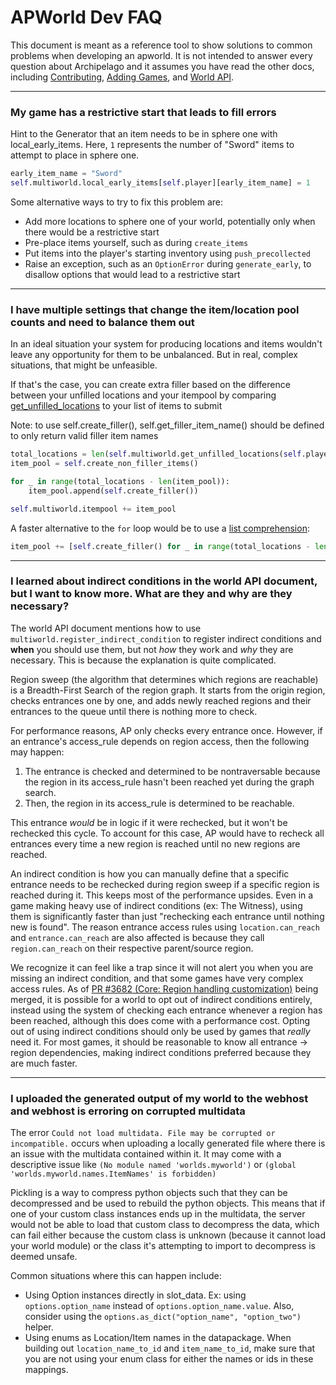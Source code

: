 # APWorld Dev FAQ

This document is meant as a reference tool to show solutions to common problems when developing an apworld.
It is not intended to answer every question about Archipelago and it assumes you have read the other docs, 
including [Contributing](contributing.md), [Adding Games](<adding games.md>), and [World API](<world api.md>).

---

### My game has a restrictive start that leads to fill errors

Hint to the Generator that an item needs to be in sphere one with local_early_items. Here, `1` represents the number of "Sword" items to attempt to place in sphere one.
```py
early_item_name = "Sword"
self.multiworld.local_early_items[self.player][early_item_name] = 1
```

Some alternative ways to try to fix this problem are:
* Add more locations to sphere one of your world, potentially only when there would be a restrictive start
* Pre-place items yourself, such as during `create_items`
* Put items into the player's starting inventory using `push_precollected`
* Raise an exception, such as an `OptionError` during `generate_early`, to disallow options that would lead to a restrictive start

---

### I have multiple settings that change the item/location pool counts and need to balance them out

In an ideal situation your system for producing locations and items wouldn't leave any opportunity for them to be unbalanced. But in real, complex situations, that might be unfeasible.

If that's the case, you can create extra filler based on the difference between your unfilled locations and your itempool by comparing [get_unfilled_locations](https://github.com/ArchipelagoMW/Archipelago/blob/main/BaseClasses.py#:~:text=get_unfilled_locations) to your list of items to submit

Note: to use self.create_filler(), self.get_filler_item_name() should be defined to only return valid filler item names
```py
total_locations = len(self.multiworld.get_unfilled_locations(self.player))
item_pool = self.create_non_filler_items()

for _ in range(total_locations - len(item_pool)):
    item_pool.append(self.create_filler())

self.multiworld.itempool += item_pool
```

A faster alternative to the `for` loop would be to use a [list comprehension](https://docs.python.org/3/tutorial/datastructures.html#list-comprehensions):
```py
item_pool += [self.create_filler() for _ in range(total_locations - len(item_pool))]
```

---

### I learned about indirect conditions in the world API document, but I want to know more. What are they and why are they necessary?

The world API document mentions how to use `multiworld.register_indirect_condition` to register indirect conditions and **when** you should use them, but not *how* they work and *why* they are necessary. This is because the explanation is quite complicated.

Region sweep (the algorithm that determines which regions are reachable) is a Breadth-First Search of the region graph. It starts from the origin region, checks entrances one by one, and adds newly reached regions and their entrances to the queue until there is nothing more to check.

For performance reasons, AP only checks every entrance once. However, if an entrance's access_rule depends on region access, then the following may happen:
1. The entrance is checked and determined to be nontraversable because the region in its access_rule hasn't been reached yet during the graph search.
2. Then, the region in its access_rule is determined to be reachable.

This entrance *would* be in logic if it were rechecked, but it won't be rechecked this cycle.
To account for this case, AP would have to recheck all entrances every time a new region is reached until no new regions are reached.

An indirect condition is how you can manually define that a specific entrance needs to be rechecked during region sweep if a specific region is reached during it.
This keeps most of the performance upsides. Even in a game making heavy use of indirect conditions (ex: The Witness), using them is significantly faster than just "rechecking each entrance until nothing new is found".
The reason entrance access rules using `location.can_reach` and `entrance.can_reach` are also affected is because they call `region.can_reach` on their respective parent/source region.

We recognize it can feel like a trap since it will not alert you when you are missing an indirect condition, and that some games have very complex access rules.
As of [PR #3682 (Core: Region handling customization)](https://github.com/ArchipelagoMW/Archipelago/pull/3682) being merged, it is possible for a world to opt out of indirect conditions entirely, instead using the system of checking each entrance whenever a region has been reached, although this does come with a performance cost.
Opting out of using indirect conditions should only be used by games that *really* need it. For most games, it should be reasonable to know all entrance &rarr; region dependencies, making indirect conditions preferred because they are much faster.

---

### I uploaded the generated output of my world to the webhost and webhost is erroring on corrupted multidata

The error `Could not load multidata. File may be corrupted or incompatible.` occurs when uploading a locally generated file where there is an issue with the multidata contained within it. It may come
with a descriptive issue like `(No module named 'worlds.myworld')` or `(global 'worlds.myworld.names.ItemNames' is forbidden)`

Pickling is a way to compress python objects such that they can be decompressed and be used to rebuild the
python objects. This means that if one of your custom class instances ends up in the multidata, the server would not be able
to load that custom class to decompress the data, which can fail either because the custom class is unknown (because it cannot load your world module)
or the class it's attempting to import to decompress is deemed unsafe.

Common situations where this can happen include:
* Using Option instances directly in slot_data. Ex: using `options.option_name` instead of `options.option_name.value`.
  Also, consider using the `options.as_dict("option_name", "option_two")` helper.
* Using enums as Location/Item names in the datapackage. When building out `location_name_to_id`
  and `item_name_to_id`, make sure that you are not using your enum class for either the names or ids in these mappings.
